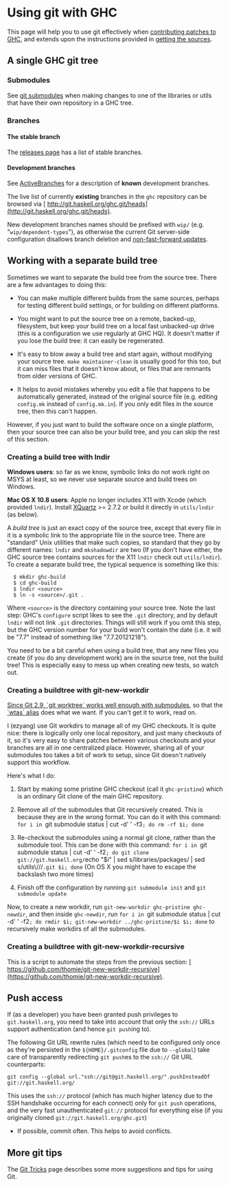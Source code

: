 


# Using git with GHC



This page will help you to use git effectively when [contributing patches to GHC](working-conventions/fixing-bugs), and extends upon the instructions provided in [getting the sources](building/getting-the-sources).


## A single GHC git tree


### Submodules



See [git submodules](working-conventions/git/submodules) when making changes to one of the libraries or utils that have their own repository in a GHC tree.


### Branches


#### The stable branch



The [releases page](working-conventions/releases) has a list of stable branches.


#### Development branches



See [ActiveBranches](active-branches) for a description of **known** development branches.



The live list of currently **existing** branches in the `ghc` repository can be browsed via [
http://git.haskell.org/ghc.git/heads](http://git.haskell.org/ghc.git/heads).



New development branches names should be prefixed with `wip/` (e.g. "`wip/dependent-types`"), as otherwise the current Git server-side configuration disallows branch deletion and [
non-fast-forward updates](http://stackoverflow.com/questions/4684352/whats-a-fast-forward-in-git).


## Working with a separate build tree



Sometimes we want to separate the build tree from the source tree.
There are a few advantages to doing this:


- You can make multiple different builds from the same sources,
  perhaps for testing different build settings, or for building
  on different platforms.

- You might want to put the source tree on a remote, backed-up,
  filesystem, but keep your build tree on a local fast unbacked-up
  drive (this is a configuration we use regularly at GHC HQ).  It
  doesn't matter if you lose the build tree: it can easily be
  regenerated.

- It's easy to blow away a build tree and start again, without
  modifying your source tree.  `make maintainer-clean` is usually
  good for this too, but it can miss files that it doesn't know
  about, or files that are remnants from older versions of GHC.

- It helps to avoid mistakes whereby you edit a file that happens
  to be automatically generated, instead of the original source
  file (e.g. editing `config.mk` instead of `config.mk.in`).  If
  you only edit files in the source tree, then this can't happen.


However, if you just want to build the software once on a single
platform, then your source tree can also be your build tree, and you
can skip the rest of this section.


### Creating a build tree with lndir



**Windows users**: so far as we know, symbolic links do not work right on MSYS at least, so we never use separate source and build trees on Windows.



**Mac OS X 10.8 users**: Apple no longer includes X11 with Xcode (which provided `lndir`). Install [
XQuartz](http://xquartz.macosforge.org/landing/) \>= 2.7.2 or build it directly in `utils/lndir` (as below).



A *build tree* is just an exact copy of the source tree, except that
every file in it is a symbolic link to the appropriate file in the
source tree.  There are "standard" Unix utilities that make such
copies, so standard that they go by different names: `lndir` and
`mkshadowdir` are two (If you don't have either, the GHC source
tree contains sources for the X11 `lndir` check out
`utils/lndir`).  To create a separate build tree, the typical sequence is something like this:


```wiki
  $ mkdir ghc-build
  $ cd ghc-build
  $ lndir <source>
  $ ln -s <source>/.git .
```


Where `<source>` is the directory containing your source tree.  Note the last step: GHC's `configure` script likes to see the `.git` directory, and by default `lndir` will not link `.git` directories.  Things will still work if you omit this step, but the GHC version number for your build won't contain the date (i.e. it will be "7.7" instead of something like "7.7.20121218").



You need to be a bit careful when using a build tree, that any new files you create
(if you do any development work) are in the source tree, not the build
tree!  This is especially easy to mess up when creating new tests, so watch out.


### Creating a buildtree with git-new-workdir



[
Since Git 2.9, \`git worktree\` works well enough with submodules](https://stackoverflow.com/questions/31871888/what-goes-wrong-when-using-git-worktree-with-git-submodules), so that the [
\`wtas\` alias](https://stackoverflow.com/a/31872051/388010) does what we want. If you can't get it to work, read on.



I (ezyang) use Git workdirs to manage all of my GHC checkouts. It is quite nice: there is logically only one local repository, and just many checkouts of it, so it's very easy to share patches between various checkouts and your branches are all in one centralized place. However, sharing all of your submodules too takes a bit of work to setup, since Git doesn't natively support this workflow.



Here's what I do:


1. Start by making some pristine GHC checkout (call it `ghc-pristine`) which is an ordinary Git clone of the main GHC repository.

1. Remove all of the submodules that Git recursively created. This is because they are in the wrong format. You can do it with this command: `for i in `git submodule status | cut -d' ' -f3`; do rm -rf $i; done`

1. Re-checkout the submodules using a normal git clone, rather than the submodule tool. This can be done with this command: `for i in `git submodule status | cut -d' ' -f2`; do git clone git://git.haskell.org/`echo "$i" | sed s/libraries/packages/ | sed s/utils\\///`.git $i; done` (On OS X you might have to escape the backslash two more times)

1. Finish off the configuration by running `git submodule init` and `git submodule update`


Now, to create a new workdir, run `git-new-workdir ghc-pristine ghc-newdir`, and then inside `ghc-newdir`, run `for i in `git submodule status | cut -d' ' -f2`; do rmdir $i; git-new-workdir ../ghc-pristine/$i $i; done` to recursively make workdirs of all the submodules.


### Creating a buildtree with git-new-workdir-recursive



This is a script to automate the steps from the previous section: [
https://github.com/thomie/git-new-workdir-recursive](https://github.com/thomie/git-new-workdir-recursive).


## Push access



If (as a developer) you have been granted push privileges to `git.haskell.org`, you need to take into account that only the `ssh://` URLs support authentication (and hence `git push`ing to).



The following Git URL rewrite rules (which need to be configured only once as they're persisted in the `${HOME}/.gitconfig` file due to `--global`) take care of transparently redirecting `git push`es to the `ssh://` Git URL counterparts:


```
git config --global url."ssh://git@git.haskell.org/".pushInsteadOf git://git.haskell.org/ 
```


This uses the `ssh://` protocol (which has much higher latency due to the SSH handshake occurring for each connect) only for `git push` operations, and the very fast unauthenticated `git://` protocol for everything else (if you originally cloned `git://git.haskell.org/ghc.git`)


- If possible, commit often.  This helps to avoid conflicts.

## More git tips



The [Git Tricks](working-conventions/git/tricks) page describes some more suggestions and tips for using Git.


